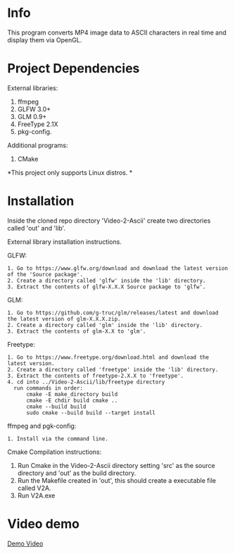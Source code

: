 # Info
This program converts MP4 image data to ASCII characters in real time and display them via OpenGL.

# Project Dependencies
External libraries: 
  1. ffmpeg  
  2. GLFW 3.0+  
  3. GLM 0.9+  
  4. FreeType 2.1X  
  5. pkg-config. 
  
Additional programs:
  1. CMake


*This project only supports Linux distros.  *
 

# Installation
Inside the cloned repo directory 'Video-2-Ascii' create two directories called 'out' and 'lib'. 

External library installation instructions.

  GLFW:

    1. Go to https://www.glfw.org/download and download the latest version of the 'Source package'.  
    2. Create a directory called 'glfw' inside the 'lib' directory. 
    3. Extract the contents of glfw-X.X.X Source package to 'glfw'.  
    
  GLM:
  
    1. Go to https://github.com/g-truc/glm/releases/latest and download the latest version of glm-X.X.X.zip.
    2. Create a directory called 'glm' inside the 'lib' directory.
    3. Extract the contents of glm-X.X to 'glm'.

  Freetype:

    1. Go to https://www.freetype.org/download.html and download the latest version.
    2. Create a directory called 'freetype' inside the 'lib' directory.
    3. Extract the contents of freetype-2.X.X to 'freetype'.
    4. cd into ../Video-2-Ascii/lib/freetype directory
      run commands in order:
          cmake -E make_directory build
          cmake -E chdir build cmake ..
          cmake --build build
          sudo cmake --build build --target install
  
  ffmpeg and pgk-config:
  
    1. Install via the command line.
    
Cmake Compilation instructions:
  1. Run Cmake in the Video-2-Ascii directory setting 'src' as the source directory and 'out' as the build directory.
  2. Run the Makefile created in 'out', this should create a executable file called V2A.
  3. Run V2A.exe

# Video demo
[Demo Video](https://www.youtube.com/watch?v=weGYrn5RfOY)
